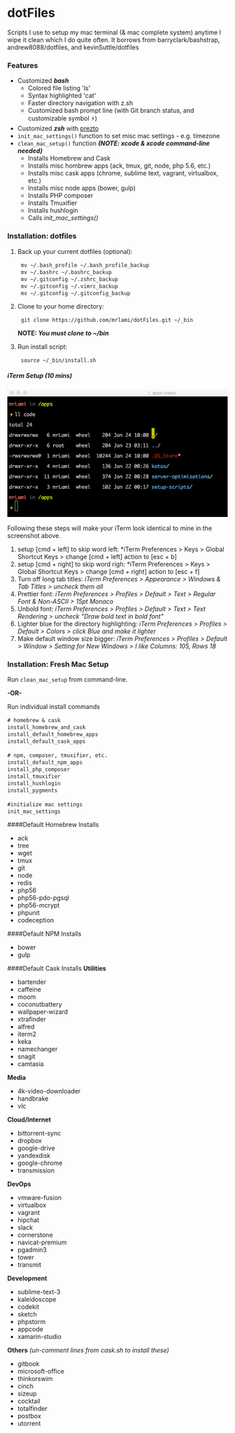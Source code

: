dotFiles
=========

Scripts I use to setup my mac terminal (& mac complete system) anytime I wipe it clean which I do quite often.  It borrows from barryclark/bashstrap, andrew8088/dotfiles, and kevinSuttle/dotfiles

### Features
- Customized ***bash***
    - Colored file listing 'ls'
    - Syntax highlighted 'cat'
    - Faster directory navigation with z.sh
    - Customized bash prompt line (with Git branch status, and customizable symbol ⚡)
- Customized ***zsh*** with [prezto](https://github.com/sorin-ionescu/prezto)
- ```init_mac_settings()``` function to set misc mac settings - e.g. timezone
- ```clean_mac_setup()``` function ***(NOTE: xcode & xcode command-line needed)***
	- Installs Homebrew and Cask
	- Installs misc hombrew apps (ack, tmux, git, node, php 5.6, etc.)
	- Installs misc cask apps (chrome, sublime text, vagrant, virtualbox, etc.)
	- Installs misc node apps (bower, gulp)
	- Installs PHP composer
	- Installs Tmuxifier
	- Installs hushlogin
	- Calls *init_mac_settings()*

### Installation: dotfiles

1. Back up your current dotfiles (optional):

		mv ~/.bash_profile ~/.bash_profile_backup
		mv ~/.bashrc ~/.bashrc_backup
		mv ~/.gitconfig ~/.zshrc_backup
		mv ~/.gitconfig ~/.vimrc_backup
		mv ~/.gitconfig ~/.gitconfig_backup

2. Clone to your home directory:

		git clone https://github.com/mrlami/dotFiles.git ~/_bin

	**NOTE: *You must clone to ~/bin***

3. Run install script:

		source ~/_bin/install.sh


##### iTerm Setup (10 mins)

<img src="screenshot-bash.png" alt="screenshot" />

Following these steps will make your iTerm look identical to mine in the screenshot above.

1. setup [cmd + left] to skip word left: *iTerm Preferences > Keys > Global Shortcut Keys > change [cmd + left] action to [esc + b]
2. setup [cmd + right] to skip word righ: *iTerm Preferences > Keys > Global Shortcut Keys > change [cmd + right] action to [esc + f]
3. Turn off long tab titles: *iTerm Preferences > Appearance > Windows & Tab Titles > uncheck them all*
4. Prettier font: *iTerm Preferences > Profiles > Default > Text > Regular Font & Non-ASCII > 15pt Monaco*
5. Unbold font: *iTerm Preferences > Profiles > Default > Text > Text Rendering > uncheck "Draw bold text in bold font"*
6. Lighter blue for the directory highlighting: *iTerm Preferences > Profiles > Default > Colors > click Blue and make it lighter*
7. Make default window size bigger: *iTerm Preferences > Profiles > Default > Window > Setting for New Windows > I like Columns: 105, Rows 18*

### Installation: Fresh Mac Setup
Run ```clean_mac_setup``` from command-line.

**-OR-**

Run individual install commands

    # homebrew & cask
    install_homebrew_and_cask
    install_default_homebrew_apps
    install_default_cask_apps

    # npm, composer, tmuxifier, etc.
    install_default_npm_apps
    install_php_composer
    install_tmuxifier
    install_hushlogin
    install_pygments

    #initialize mac settings
    init_mac_settings

####Default Homebrew Installs
- ack
- tree
- wget
- tmux
- git
- node
- redis
- php56
- php56-pdo-pgsql
- php56-mcrypt
- phpunit
- codeception

####Default NPM Installs
- bower
- gulp

####Default Cask Installs
**Utilities**

- bartender
- caffeine
- moom
- coconutbattery
- wallpaper-wizard
- xtrafinder
- alfred
- iterm2
- keka
- namechanger
- snagit
- camtasia

**Media**

- 4k-video-downloader
- handbrake
- vlc

**Cloud/Internet**

- bittorrent-sync
- dropbox
- google-drive
- yandexdisk
- google-chrome
- transmission

**DevOps**

- vmware-fusion
- virtualbox
- vagrant
- hipchat
- slack
- cornerstone
- navicat-premium
- pgadmin3
- tower
- transmit

**Development**

- sublime-text-3
- kaleidoscope
- codekit
- sketch
- phpstorm
- appcode
- xamarin-studio

**Others** *(un-comment lines from cask.sh to install these)*

- gitbook
- microsoft-office
- thinkorswim
- cinch
- sizeup
- cocktail
- totalfinder
- postbox
- utorrent
